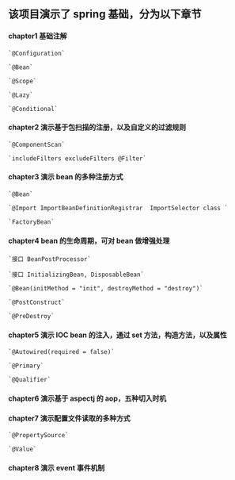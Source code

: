 

## 该项目演示了 spring 基础，分为以下章节


#### chapter1 基础注解

	`@Configuration` 
	
	`@Bean`
	
	`@Scope`
	
	`@Lazy`
	
	`@Conditional`

#### chapter2 演示基于包扫描的注册，以及自定义的过滤规则

	`@ComponentScan` 
	
	`includeFilters excludeFilters @Filter` 

#### chapter3 演示 bean 的多种注册方式

	`@Bean`
	
	`@Import ImportBeanDefinitionRegistrar  ImportSelector class `
	
	`FactoryBean`

#### chapter4 bean 的生命周期，可对 bean 做增强处理

	`接口 BeanPostProcessor`
	
	`接口 InitializingBean, DisposableBean`
	
	`@Bean(initMethod = "init", destroyMethod = "destroy")`
	
	`@PostConstruct`
	
	`@PreDestroy`
 
#### chapter5 演示 IOC bean 的注入，通过 set 方法，构造方法，以及属性

	`@Autowired(required = false)`
	
	`@Primary`
	
	`@Qualifier`

#### chapter6 演示基于 aspectj 的 aop，五种切入时机

#### chapter7 演示配置文件读取的多种方式

	`@PropertySource` 
	
	`@Value`
	
#### chapter8 演示 event 事件机制
	
	



